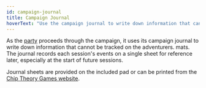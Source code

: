 ```yaml
---
id: campaign-journal
title: Campaign Journal
hoverText: "Use the campaign journal to write down information that cannot be tracked on the adventurers. mats."
---
```


As the [party](/docs/all/glossary/party) proceeds through the campaign, it uses its campaign journal to write down information that cannot be tracked on the adventurers. mats. The journal records each session's events on a single sheet for reference later, especially at the start of future sessions.

Journal sheets are provided on the included pad or can be printed from the [Chip Theory Games website](https://chiptheorygames.com/support/the-elder-scrolls-support/).
